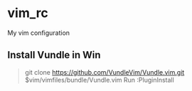 # vim_rc
My vim configuration

## Install Vundle in Win
>git clone https://github.com/VundleVim/Vundle.vim.git $vim/vimfiles/bundle/Vundle.vim
>Run :PluginInstall
>
